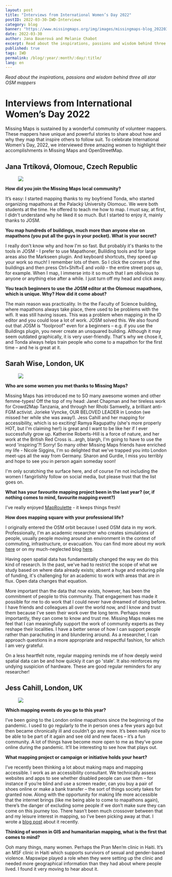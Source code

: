 ```yaml
---
layout: post
title: "Interviews from International Women’s Day 2022"
postID: 2022-03-30-IWD-Interviews
category: blog
banner: "https://www.missingmaps.org/img/images/missingmaps-blog_20220331_banner.jpg"
date: 2022-03-30
author: Jana Bauerová and Melanie Chabot
excerpt: Read about the inspirations, passions and wisdom behind three all star OSM mappers
published: true
tags: IWD
permalink: /blog/:year/:month/:day/:title/
lang: en
---
```


*Read about the inspirations, passions and wisdom behind three all star OSM mappers*

# Interviews from International Women’s Day 2022

Missing Maps is sustained by a wonderful community of volunteer mappers. These mappers have unique and powerful stories to share about how and why they map that inspire others to follow suit. To celebrate International Women's Day, 2022, we interviewed three amazing women to highlight their accomplishments in Missing Maps and OpenStreetMap.

## Jana Trtíková, Olomouc, Czech Republic

<figure>
<img src="https://www.missingmaps.org/img/images/missingmaps-blog_20220331_Jana.jpg">
<p class="caption"></p>
</figure>

**How did you join the Missing Maps local community?**

It’s easy: I started mapping thanks to my boyfriend Tonda, who started organizing mapathons at the Palacký University Olomouc. We were both students at the time. He offered to teach me how to map. I must say, at first, I didn't understand why he liked it so much. But I started to enjoy it, mainly thanks to JOSM.

**You map hundreds of buildings, much more than anyone else on mapathons (you put all the guys in your pocket). What is your secret?**

I really don't know why and how I'm so fast. But probably it's thanks to the tools in JOSM - I prefer to use Mapathoner, Bulilding tools and for large areas also the Markseen plugin. And keyboard shortcuts, they speed up your work so much! I remember lots of them. So I click the corners of the buildings and then press Ctrl+Shift+E and *voilà* – the entire street pops up, for example. When I map, I immerse into it so much that I am oblivious to anyone or anything else after a while. I just turn off my head and click away.

**You teach beginners to use the JOSM editor at the Olomouc mapathons, which is unique. Why? How did it come about?**

The main reason was practicality. In the the Faculty of Science building, where mapathons always take place, there used to be problems with the wifi. It was still having issues. This was a problem when mapping in the ID editor and you could lose a lot of work. JOSM solved this. We also found out that JOSM is "foolproof" even for a beginners – e.g. if you use the Buildings plugin, you never create an unsquared building. Although it may seem outdated graphically, it is very user-friendly. That's why we chose it, and Tonda always helps train people who come to a mapathon for the first time – and he is great at it.

## Sarah Wise, London, UK

<figure>
<img src="https://www.missingmaps.org/img/images/missingmaps-blog_20220331_Sarah.JPG">
<p class="caption"></p>
</figure>

**Who are some women you met thanks to Missing Maps?**

Missing Maps has introduced me to SO many awesome women and other femme-types! Off the top of my head: Janet Chapman and her tireless work for Crowd2Map Tanzania, and through her Rhobi Samwelly, a brilliant anti-FGM activist. Jorieke Vyncke, OUR BELOVED LEADER in London (we missed her while she was away!). Jess Cahill and her mapping for accessibility, which is so exciting! Ramya Ragupathy (she's more properly HOT, but I'm claiming her!) is great and I want to be like her if I ever successfully grow up. Katherine Roberts-Hill is a force of nature, and her work at the British Red Cross is...argh, blargh, I'm going to have to use the word 'inspiring'?! Sorry! So many other Missing Maps friends have enriched my life - Nicole Siggins, I'm so delighted that we've trapped you into London meet-ups all the way from Germany. Sharon and Gurdie, I miss you terribly and hope to see you in person again someday soon! 

I'm only scratching the surface here, and of course I'm not including the women I fangirlishly follow on social media, but please trust that the list goes on.

**What has your favourite mapping project been in the last year? (or, if nothing comes to mind, favourite mapping event?)**

I've really enjoyed [MapRoulette](https://www.maproulette.org/) - it keeps things fresh!

**How does mapping square with your professional life?**

I originally entered the OSM orbit because I used OSM data in my work. Professionally, I'm an academic researcher who creates simulations of people, usually people moving around an environment in the context of commuting, infrastructure, or evacuation. You can find more about my work [here](https://scholar.google.com/citations?user=Kg0MAYoAAAAJ&hl=en) or on my much-neglected blog [here](https://computationalsocialscience.blogspot.com/).

Having open spatial data has fundamentally changed the way we do this kind of research. In the past, we've had to restrict the scope of what we study based on where data already exists; absent a huge and enduring pile of funding, it's challenging for an academic to work with areas that are in flux. Open data changes that equation.

More important than the data that now exists, however, has been the commitment of people to this community. That engagement has made it possible for me to do work that I could never have dreamed of doing before. I have friends and colleagues all over the world now, and I know and trust them because I've seen their work over the long term. Perhaps more importantly, they can come to know and trust me. Missing Maps makes me feel that I can meaningfully support the work of community experts as they reshape their localities. I have a better sense of how I can support people rather than parachuting in and blundering around. As a researcher, I can approach questions in a more appropriate and respectful fashion, for which I am very grateful.

On a less heartfelt note, regular mapping reminds me of how deeply weird spatial data can be and how quickly it can go 'stale'. It also reinforces my undying suspicion of hardware. These are good regular reminders for any researcher!

## Jess Cahill, London, UK

<figure>
<img src="https://www.missingmaps.org/img/images/missingmaps-blog_20220331_Jess.jpg">
<p class="caption"></p>
</figure>

**Which mapping events do you go to this year?**

I’ve been going to the London online mapathons since the beginning of the pandemic. I used to go regularly to the in person ones a few years ago but then became chronically ill and couldn’t go any more. It’s been really nice to be able to be part of it again and see old and new faces – it’s a fun community. A lot of things have become more open to me as they’ve gone online during the pandemic. It’ll be interesting to see how that plays out. 

**What mapping project or campaign or initiative holds your heart?**

I’ve recently been thinking a lot about making maps and mapping accessible. I work as an accessibility consultant. We technically assess websites and apps to see whether disabled people can use them – for instance if you’re blind and use a screen reader, can you buy a pair of shoes online or make a bank transfer – the sort of things society takes for granted now. Along with the opportunity for making life more accessible that the internet brings (like me being able to come to mapathons again), there’s the danger of excluding some people if we don’t make sure they can come on this journey too. There hasn’t been much crossover between that and my leisure interest in mapping, so I’ve been picking away at that. I wrote a [blog post](https://abilitynet.org.uk/news-blogs/maps-and-accessibility-techsharepro-2021) about it recently.
 
**Thinking of women in GIS and humanitarian mapping, what is the first that comes to mind?**

Ooh many things, many women. Perhaps the Pran Men’m clinic in Haiti. It’s an MSF clinic in Haiti which supports survivors of sexual and gender-based violence. Mapswipe played a role when they were setting up the clinic and needed more geographical information than they had about where people lived. I found it very moving to hear about it.
